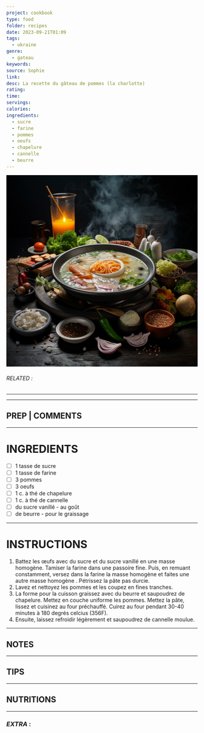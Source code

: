 ```yaml
---
project: cookbook
type: food
folder: recipes
date: 2023-09-21T01:09
tags:
  - ukraine
genre:
  - gateau
keywords: 
source: Sophie
link: 
desc: La recette du gâteau de pommes (la charlotte)
rating: 
time: 
servings: 
calories: 
ingredients:
  - sucre
  - farine
  - pommes
  - oeufs
  - chapelure
  - cannelle
  - beurre
---
```


![IMAGE](_default.png)

###### *RELATED* : 
---


---
## PREP | COMMENTS



---
# INGREDIENTS

- [ ] 1 tasse de sucre
- [ ] 1 tasse de farine
- [ ] 3 pommes
- [ ] 3 oeufs
- [ ] 1 c. à thé de chapelure
- [ ] 1 c. à thé de cannelle
- [ ] du sucre vanillé - au goût
- [ ] de beurre - pour le graissage

---
# INSTRUCTIONS

1. Battez les œufs avec du sucre et du sucre vanillé en une masse homogène. Tamiser la farine dans une passoire fine. Puis, en remuant constamment, versez dans la farine la masse homogène et faites une autre masse homogène . Pétrissez la pâte pas durcie.
2. Lavez et nettoyez les pommes et les coupez en fines tranches.
3. La forme pour la cuisson graissez avec du beurre et saupoudrez de chapelure. Mettez en couche uniforme les pommes. Mettez la pâte, lissez et cuisinez au four préchauffé. Cuirez au four pendant 30-40 minutes à 180 degrés celcius (356F).
4. Ensuite, laissez refroidir légèrement et saupoudrez de cannelle moulue.

---
## NOTES



---
## TIPS



---
## NUTRITIONS



---
### *EXTRA* :



